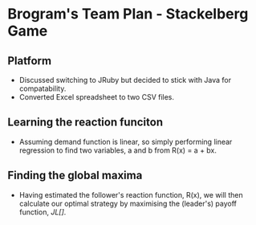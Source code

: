 Brogram's Team Plan - Stackelberg Game
======================================

Platform
--------
* Discussed switching to JRuby but decided to stick with Java for
compatability.
* Converted Excel spreadsheet to two CSV files.

Learning the reaction funciton
------------------------------
* Assuming demand function is linear, so simply performing linear
  regression to find two variables, a and b from R(x) = a + bx.

Finding the global maxima
-------------------------
* Having estimated the follower's reaction function, R(x), we will then
  calculate our optimal strategy by maximising the (leader's) payoff function, *JL[]*.

